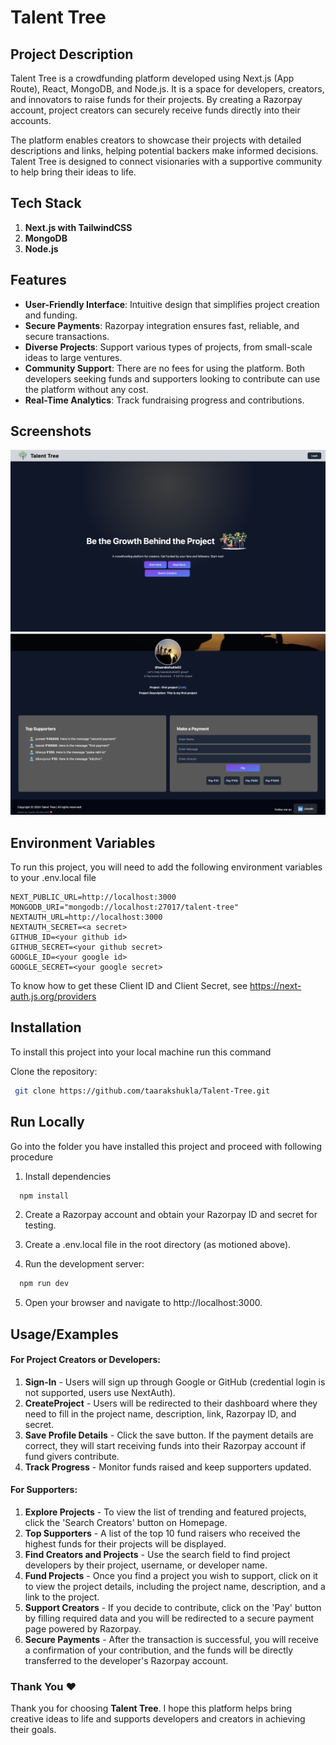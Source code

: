 # Talent Tree


## Project Description
Talent Tree is a crowdfunding platform developed using Next.js (App Route), React, MongoDB, and Node.js. It is a space for developers, creators, and innovators to raise funds for their projects. By creating a Razorpay account, project creators can securely receive funds directly into their accounts.  

The platform enables creators to showcase their projects with detailed descriptions and links, helping potential backers make informed decisions. Talent Tree is designed to connect visionaries with a supportive community to help bring their ideas to life.

## Tech Stack

1. **Next.js with TailwindCSS**  
2. **MongoDB**  
3. **Node.js**

## Features

- **User-Friendly Interface**: Intuitive design that simplifies project creation and funding.  
- **Secure Payments**: Razorpay integration ensures fast, reliable, and secure transactions.  
- **Diverse Projects**: Support various types of projects, from small-scale ideas to large ventures.  
- **Community Support**: There are no fees for using the platform. Both developers seeking funds and supporters looking to contribute can use the platform without any cost. 
- **Real-Time Analytics**: Track fundraising progress and contributions. 

## Screenshots

![Screenshot 1](Cover_page.png)
![Screenshot 2](payment_page.png)

## Environment Variables

To run this project, you will need to add the following environment variables to your .env.local file
```
NEXT_PUBLIC_URL=http://localhost:3000
MONGODB_URI="mongodb://localhost:27017/talent-tree"
NEXTAUTH_URL=http://localhost:3000
NEXTAUTH_SECRET=<a secret>
GITHUB_ID=<your github id>
GITHUB_SECRET=<your github secret>
GOOGLE_ID=<your google id>
GOOGLE_SECRET=<your google secret>
```
To know how to get these Client ID and Client Secret, see https://next-auth.js.org/providers

## Installation

To install this project into your local machine run this command

Clone the repository:
   ```bash
    git clone https://github.com/taarakshukla/Talent-Tree.git
```
## Run Locally
Go into the folder you have installed this project and proceed with following procedure

1. Install dependencies

```bash
  npm install
```

2. Create a Razorpay account and obtain your Razorpay ID and secret for testing.

3. Create a .env.local file in the root directory (as motioned above).

4. Run the development server:
```bash
  npm run dev
```
5. Open your browser and navigate to http://localhost:3000.

## Usage/Examples

#### For Project Creators or Developers:

1. **Sign-In** - Users will sign up through Google or GitHub (credential login is not supported, users use NextAuth).
2. **CreateProject** - Users will be redirected to their dashboard where they need to fill in the project name, description, link, Razorpay ID, and secret.
3. **Save Profile Details** - Click the save button. If the payment details are correct, they will start receiving funds into their Razorpay account if fund givers contribute.
4. **Track Progress** -  Monitor funds raised and keep supporters updated.

#### For Supporters:
1. **Explore Projects** - To view the list of trending and featured projects, click the 'Search Creators' button on Homepage.
2. **Top Supporters** - A list of the top 10 fund raisers who received the highest funds for their projects will be displayed.
3. **Find Creators and Projects** - Use the search field to find project developers by their project, username, or developer name.
4. **Fund Projects** - Once you find a project you wish to support, click on it to view the project details, including the project name, description, and a link to the project.
5. **Support Creators** - If you decide to contribute, click on the 'Pay' button by filling required data and you will be redirected to a secure payment page powered by Razorpay.
6. **Secure Payments** - After the transaction is successful, you will receive a confirmation of your contribution, and the funds will be directly transferred to the developer's Razorpay account.

### Thank You ❤️

Thank you for choosing **Talent Tree**. I hope this platform helps bring creative ideas to life and supports developers and creators in achieving their goals.
